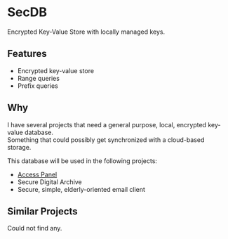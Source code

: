 # SecDB

Encrypted Key-Value Store with locally managed keys.


## Features

- Encrypted key-value store
- Range queries
- Prefix queries


## Why

I have several projects that need a general purpose, local, encrypted key-value database.  
Something that could possibly get synchronized with a cloud-based storage.

This database will be used in the following projects:

- [Access Panel](https://github.com/andy-goryachev/AccessPanelPublic)
- Secure Digital Archive
- Secure, simple, elderly-oriented email client


## Similar Projects

Could not find any.